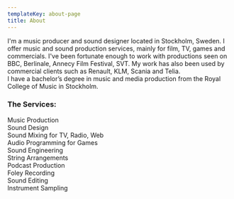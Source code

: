 ```yaml
---
templateKey: about-page
title: About
---
```

I'm a music producer and sound designer located in Stockholm, Sweden. I offer music and sound production services, mainly for film, TV, games and commercials. I've been fortunate enough to work with productions seen on BBC, Berlinale, Annecy Film Festival, SVT. My work has also been used by commercial clients such as Renault, KLM, Scania and Telia.\
I have a bachelor’s degree in music and media production from the Royal College of Music in Stockholm.

### The Services:

Music Production\
Sound Design\
Sound Mixing for TV, Radio, Web\
Audio Programming for Games\
Sound Engineering\
String Arrangements\
Podcast Production\
Foley Recording\
Sound Editing\
Instrument Sampling
